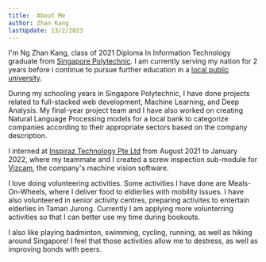 ```yaml
---
title:  About Me
author: Zhan Kang
lastUpdate: 13/2/2023
---
```



I'm Ng Zhan Kang, class of 2021 Diploma In Information Technology graduate from <a href="https://www.sp.edu.sg/" class="underline">Singapore Polytechnic</a>. I am currently serving my nation for 2 years before i continue to pursue further education in a <a href="https://www.singaporetech.edu.sg/undergraduate-programmes/applied-artificial-intelligence" class="underline">local public university</a>.

During my schooling years in Singapore Polytechnic, I have done projects related to full-stacked web development, Machine Learning, and Deep Analysis. My final-year project team and I have also worked on creating Natural Language Processing models for a local bank to categorize companies according to their appropriate sectors based on the company description.

I interned at <a href="https://www.inspiraz.com/" class="underline">Inspiraz Technology Pte Ltd</a> from August 2021 to January 2022, where my teammate and I created a screw inspection sub-module for <a href="https://www.vizcam.net/" class="underline">Vizcam</a>, the company's machine vision software. 

I love doing volunteering activities. Some activities I have done are Meals-On-Wheels, where I deliver food to eldierlies with mobility issues. I have also volunteered in senior activity centres, preparing activites to entertain elderlies in Taman Jurong. Currently I am applying more volunterring activities so that I can better use my time during bookouts.

I also like playing badminton, swimming, cycling, running, as well as hiking around Singapore! I feel that those activities allow me to destress, as well as improving bonds with peers.